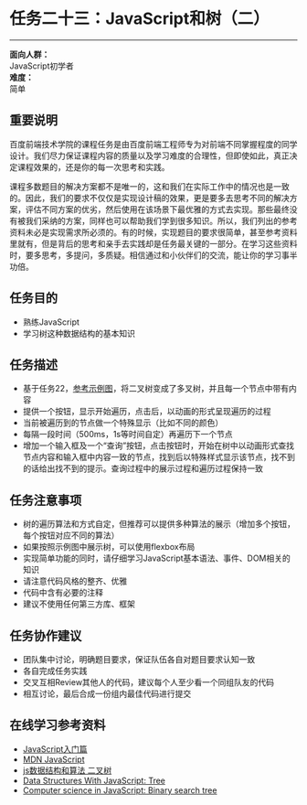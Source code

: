 # 任务二十三：JavaScript和树（二）
--------

**面向人群：**  
JavaScript初学者  
**难度：**  
简单  

## 重要说明

百度前端技术学院的课程任务是由百度前端工程师专为对前端不同掌握程度的同学设计。我们尽力保证课程内容的质量以及学习难度的合理性，但即使如此，真正决定课程效果的，还是你的每一次思考和实践。

课程多数题目的解决方案都不是唯一的，这和我们在实际工作中的情况也是一致的。因此，我们的要求不仅仅是实现设计稿的效果，更是要多去思考不同的解决方案，评估不同方案的优劣，然后使用在该场景下最优雅的方式去实现。那些最终没有被我们采纳的方案，同样也可以帮助我们学到很多知识。所以，我们列出的参考资料未必是实现需求所必须的。有的时候，实现题目的要求很简单，甚至参考资料里就有，但是背后的思考和亲手去实践却是任务最关键的一部分。在学习这些资料时，要多思考，多提问，多质疑。相信通过和小伙伴们的交流，能让你的学习事半功倍。

## 任务目的

+ 熟练JavaScript
+ 学习树这种数据结构的基本知识

## 任务描述

+ 基于任务22，[参考示例图](task_2_23_1.jpg)，将二叉树变成了多叉树，并且每一个节点中带有内容
+ 提供一个按钮，显示开始遍历，点击后，以动画的形式呈现遍历的过程
+ 当前被遍历到的节点做一个特殊显示（比如不同的颜色）
+ 每隔一段时间（500ms，1s等时间自定）再遍历下一个节点
+ 增加一个输入框及一个“查询”按钮，点击按钮时，开始在树中以动画形式查找节点内容和输入框中内容一致的节点，找到后以特殊样式显示该节点，找不到的话给出找不到的提示。查询过程中的展示过程和遍历过程保持一致

## 任务注意事项

+ 树的遍历算法和方式自定，但推荐可以提供多种算法的展示（增加多个按钮，每个按钮对应不同的算法）
+ 如果按照示例图中展示树，可以使用flexbox布局
+ 实现简单功能的同时，请仔细学习JavaScript基本语法、事件、DOM相关的知识
+ 请注意代码风格的整齐、优雅
+ 代码中含有必要的注释
+ 建议不使用任何第三方库、框架

## 任务协作建议

+ 团队集中讨论，明确题目要求，保证队伍各自对题目要求认知一致
+ 各自完成任务实践
+ 交叉互相Review其他人的代码，建议每个人至少看一个同组队友的代码
+ 相互讨论，最后合成一份组内最佳代码进行提交

## 在线学习参考资料

+ [JavaScript入门篇](http://www.imooc.com/view/36)
+ [MDN JavaScript](https://developer.mozilla.org/zh-CN/docs/Web/JavaScript)
+ [js数据结构和算法 二叉树](https://segmentfault.com/a/1190000000740261)
+ [Data Structures With JavaScript: Tree](http://code.tutsplus.com/articles/data-structures-with-javascript-tree--cms-23393)
+ [Computer science in JavaScript: Binary search tree](https://www.nczonline.net/blog/2009/06/09/computer-science-in-javascript-binary-search-tree-part-1/)
